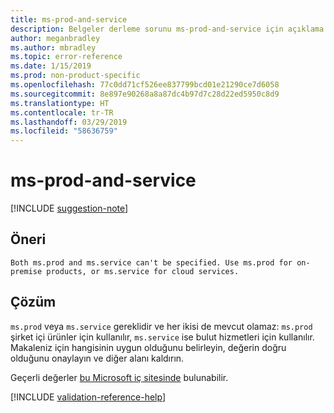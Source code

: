 ```yaml
---
title: ms-prod-and-service
description: Belgeler derleme sorunu ms-prod-and-service için açıklama ve çözüm
author: meganbradley
ms.author: mbradley
ms.topic: error-reference
ms.date: 1/15/2019
ms.prod: non-product-specific
ms.openlocfilehash: 77c0dd71cf526ee837799bcd01e21290ce7d6058
ms.sourcegitcommit: 8e897e90268a8a87dc4b97d7c28d22ed5950c8d9
ms.translationtype: HT
ms.contentlocale: tr-TR
ms.lasthandoff: 03/29/2019
ms.locfileid: "58636759"
---
```

# <a name="ms-prod-and-service"></a>ms-prod-and-service

[!INCLUDE [suggestion-note](includes/suggestion-note.md)]

## <a name="suggestion"></a>Öneri

`Both ms.prod and ms.service can't be specified. Use ms.prod for on-premise products, or ms.service for cloud services.`

## <a name="resolution"></a>Çözüm

`ms.prod` veya `ms.service` gereklidir ve her ikisi de mevcut olamaz: `ms.prod` şirket içi ürünler için kullanılır, `ms.service` ise bulut hizmetleri için kullanılır. Makaleniz için hangisinin uygun olduğunu belirleyin, değerin doğru olduğunu onaylayın ve diğer alanı kaldırın.

Geçerli değerler [bu Microsoft iç sitesinde](https://docsmetadatatool.azurewebsites.net/allowlists) bulunabilir.

<!--make sure to add this file to your includes folder and verify the path-->
[!INCLUDE [validation-reference-help](includes/validation-reference-help.md)]
